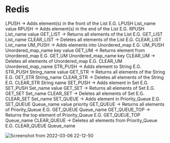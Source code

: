 # Redis
LPUSH         -> Adds element(s) in the front of the List           E.G. LPUSH List_name value
RPUSH         -> Adds element(s) in the end of the List             E.G. RPUSH List_name value
GET_LIST      -> Returns all elements of the List                   E.G. GET_LIST List_name
CLEAR_LIST    -> Deletes all elements of the List                   E.G. CLEAR_LIST List_name
UM_PUSH       -> Adds elements into Unordered_map                   E.G. UM_PUSH Unordered_map_name key value
GET_UM        -> Returns element from Unordered_map                 E.G. GET_UM Unordered_map_name key
CLEAR_UM      -> Deletes all elements of Unordered_map              E.G. CLEAR_UM Unordered_map_name
STR_PUSH      -> Adds element to String                             E.G. STR_PUSH String_name value
GET_STR       -> Returns all elements of the String                 E.G. GET_STR String_name
CLEAR_STR     -> Deletes all elements of the String                 E.G. CLEAR_STR String name
SET_PUSH      -> Adds element in Set                                E.G. SET_PUSH Set_name value
GET_SET       -> Returns all elements of Set                        E.G. GET_SET Set_name
CLEAR_SET     -> Deletes all elements of Set                        E.G. CLEAR_SET Set_name
SET_QUEUE     -> Adds element in Priority_Queue                     E.G. SET_QUEUE Queue_name value priority
GET_QUEUE     -> Returns all elements of Priority_Queue             E.G. GET_QUEUE Queue_name
GET_QUEUE_TOP -> Returns the top element of Priority_Queue          E.G. GET_QUEUE_TOP Queue_name
CLEAR_QUEUE   -> Deletes all elements from Priority_Queue           E.G. CLEAR_QUEUE Queue_name

![Screenshot from 2022-03-06 22-12-50](https://user-images.githubusercontent.com/90761494/156936566-b97dcb79-c11e-4fa5-b985-5351a2341c60.png)
